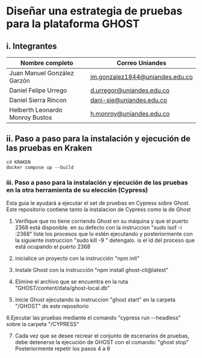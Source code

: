 # Diseñar una estrategia de pruebas para la plataforma GHOST

## i. Integrantes

| Nombre completo                 | Correo Uniandes                 |
| ------------------------------- | ------------------------------- |
| Juan Manuel González Garzón     | jm.gonzalez1844@uniandes.edu.co |
| Daniel Felipe Urrego            | d.urregor@uniandes.edu.co       |
| Daniel Sierra Rincon            | dani-sie@uniandes.edu.co        |
| Helberth Leonardo Monroy Bustos | h.monroy@uniandes.edu.co        |

## ii. Paso a paso para la instalación y ejecución de las pruebas en Kraken

```shell
cd KRAKEN
docker compose up --build
```

### iii. Paso a paso para la instalación y ejecución de las pruebas en la otra herramienta de su elección (**Cypress**)

Esta guia le ayudará a ejecutar el set de pruebas en Cypress sobre Ghost.
Este repositorio contiene tanto la instalacion de Cypress como la de Ghost

1. Verifique que no tiene corriendo Ghost en su máquina y que el puerto 2368 está disponible. en su defecto con la instruccion "sudo lsof -i :2368" liste los procesos que lo estén ejecutando y posteriormente con la siguiente instruccion "sudo kill -9 <PID>" detengalo. <PID> is el id del proceso que está ocupando el puerto 2368

2. inicialice un proyecto con la instrucción "npm init"

3. Instale Ghost con la instrucción "npm install ghost-cli@latest"

4. Elimine el archivo que se encuentra en la ruta "GHOST/content/data/ghost-local.db"

5. Inicie Ghost ejecutando la instruccion "ghost start" en la carpeta "/GHOST" de este repositorio

6.Ejecutar las pruebas mediante el comando "cypress run --headless" sobre la carpeta "/CYPRESS"

7. Cada vez que se desee recrear el conjunto de escenarios de pruebas, debe detenerse la ejecución de GHOST con el comando:
   "ghost stop"
   Posteriormente repetir los pasos 4 a 6
